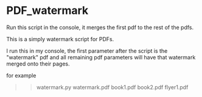 # PDF_watermark
Run this script in the console, it merges the first pdf to the rest of the pdfs.


This is a simply watermark script for PDFs.

I run this in my console, the first parameter after the script is the "watermark" pdf and all remaining pdf parameters will have that watermark merged onto their pages.

for example 
>> watermark.py watermark.pdf book1.pdf book2.pdf flyer1.pdf

